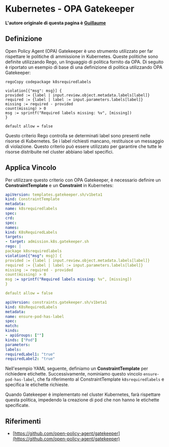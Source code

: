 # Kubernetes - OPA Gatekeeper

**L'autore originale di questa pagina è** [**Guillaume**](https://www.linkedin.com/in/guillaume-c-ab4b9a196/en)

## Definizione

Open Policy Agent (OPA) Gatekeeper è uno strumento utilizzato per far rispettare le politiche di ammissione in Kubernetes. Queste politiche sono definite utilizzando Rego, un linguaggio di politica fornito da OPA. Di seguito è riportato un esempio di base di una definizione di politica utilizzando OPA Gatekeeper:
```rego
regoCopy codepackage k8srequiredlabels

violation[{"msg": msg}] {
provided := {label | input.review.object.metadata.labels[label]}
required := {label | label := input.parameters.labels[label]}
missing := required - provided
count(missing) > 0
msg := sprintf("Required labels missing: %v", [missing])
}

default allow = false
```
Questo criterio Rego controlla se determinati label sono presenti nelle risorse di Kubernetes. Se i label richiesti mancano, restituisce un messaggio di violazione. Questo criterio può essere utilizzato per garantire che tutte le risorse distribuite nel cluster abbiano label specifici.

## Applica Vincolo

Per utilizzare questo criterio con OPA Gatekeeper, è necessario definire un **ConstraintTemplate** e un **Constraint** in Kubernetes:
```yaml
apiVersion: templates.gatekeeper.sh/v1beta1
kind: ConstraintTemplate
metadata:
name: k8srequiredlabels
spec:
crd:
spec:
names:
kind: K8sRequiredLabels
targets:
- target: admission.k8s.gatekeeper.sh
rego: |
package k8srequiredlabels
violation[{"msg": msg}] {
provided := {label | input.review.object.metadata.labels[label]}
required := {label | label := input.parameters.labels[label]}
missing := required - provided
count(missing) > 0
msg := sprintf("Required labels missing: %v", [missing])
}

default allow = false
```

```yaml
apiVersion: constraints.gatekeeper.sh/v1beta1
kind: K8sRequiredLabels
metadata:
name: ensure-pod-has-label
spec:
match:
kinds:
- apiGroups: [""]
kinds: ["Pod"]
parameters:
labels:
requiredLabel1: "true"
requiredLabel2: "true"
```
Nell'esempio YAML seguente, definiamo un **ConstraintTemplate** per richiedere etichette. Successivamente, nominiamo questo vincolo `ensure-pod-has-label`, che fa riferimento al ConstraintTemplate `k8srequiredlabels` e specifica le etichette richieste.

Quando Gatekeeper è implementato nel cluster Kubernetes, farà rispettare questa politica, impedendo la creazione di pod che non hanno le etichette specificate.

## Riferimenti

* [https://github.com/open-policy-agent/gatekeeper](https://github.com/open-policy-agent/gatekeeper)
